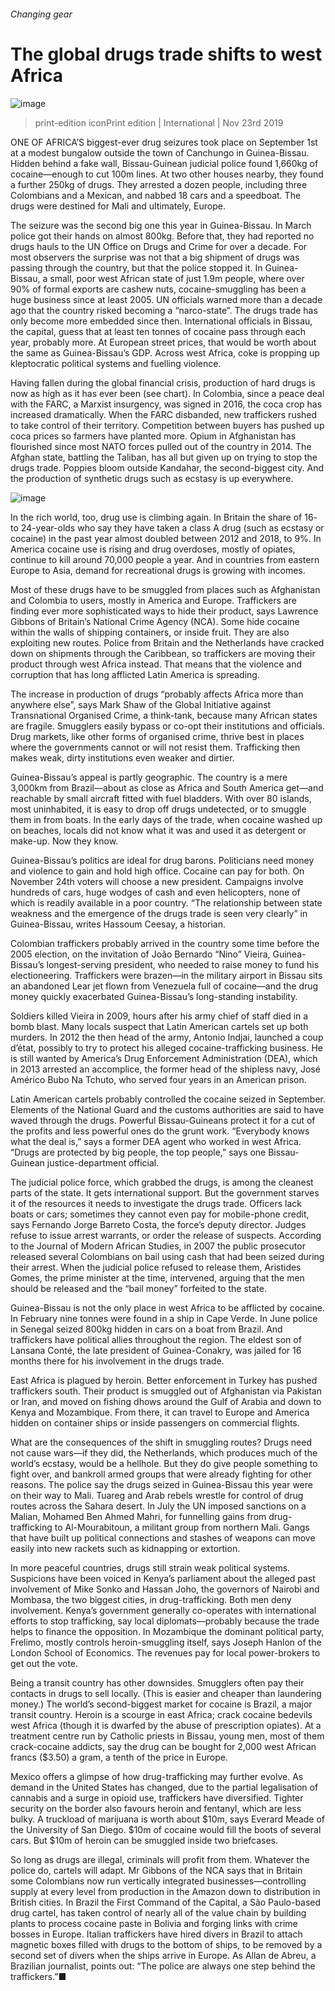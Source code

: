 ###### Changing gear
# The global drugs trade shifts to west Africa 
![image](images/20191123_IRD001_0.jpg) 
> print-edition iconPrint edition | International | Nov 23rd 2019 
ONE OF AFRICA’S biggest-ever drug seizures took place on September 1st at a modest bungalow outside the town of Canchungo in Guinea-Bissau. Hidden behind a fake wall, Bissau-Guinean judicial police found 1,660kg of cocaine—enough to cut 100m lines. At two other houses nearby, they found a further 250kg of drugs. They arrested a dozen people, including three Colombians and a Mexican, and nabbed 18 cars and a speedboat. The drugs were destined for Mali and ultimately, Europe. 
The seizure was the second big one this year in Guinea-Bissau. In March police got their hands on almost 800kg. Before that, they had reported no drugs hauls to the UN Office on Drugs and Crime for over a decade. For most observers the surprise was not that a big shipment of drugs was passing through the country, but that the police stopped it. In Guinea-Bissau, a small, poor west African state of just 1.9m people, where over 90% of formal exports are cashew nuts, cocaine-smuggling has been a huge business since at least 2005. UN officials warned more than a decade ago that the country risked becoming a “narco-state”. The drugs trade has only become more embedded since then. International officials in Bissau, the capital, guess that at least ten tonnes of cocaine pass through each year, probably more. At European street prices, that would be worth about the same as Guinea-Bissau’s GDP. Across west Africa, coke is propping up kleptocratic political systems and fuelling violence. 
Having fallen during the global financial crisis, production of hard drugs is now as high as it has ever been (see chart). In Colombia, since a peace deal with the FARC, a Marxist insurgency, was signed in 2016, the coca crop has increased dramatically. When the FARC disbanded, new traffickers rushed to take control of their territory. Competition between buyers has pushed up coca prices so farmers have planted more. Opium in Afghanistan has flourished since most NATO forces pulled out of the country in 2014. The Afghan state, battling the Taliban, has all but given up on trying to stop the drugs trade. Poppies bloom outside Kandahar, the second-biggest city. And the production of synthetic drugs such as ecstasy is up everywhere. 
![image](images/20191123_IRC534.png) 
In the rich world, too, drug use is climbing again. In Britain the share of 16- to 24-year-olds who say they have taken a class A drug (such as ecstasy or cocaine) in the past year almost doubled between 2012 and 2018, to 9%. In America cocaine use is rising and drug overdoses, mostly of opiates, continue to kill around 70,000 people a year. And in countries from eastern Europe to Asia, demand for recreational drugs is growing with incomes. 
Most of these drugs have to be smuggled from places such as Afghanistan and Colombia to users, mostly in America and Europe. Traffickers are finding ever more sophisticated ways to hide their product, says Lawrence Gibbons of Britain’s National Crime Agency (NCA). Some hide cocaine within the walls of shipping containers, or inside fruit. They are also exploiting new routes. Police from Britain and the Netherlands have cracked down on shipments through the Caribbean, so traffickers are moving their product through west Africa instead. That means that the violence and corruption that has long afflicted Latin America is spreading. 
The increase in production of drugs “probably affects Africa more than anywhere else”, says Mark Shaw of the Global Initiative against Transnational Organised Crime, a think-tank, because many African states are fragile. Smugglers easily bypass or co-opt their institutions and officials. Drug markets, like other forms of organised crime, thrive best in places where the governments cannot or will not resist them. Trafficking then makes weak, dirty institutions even weaker and dirtier. 
Guinea-Bissau’s appeal is partly geographic. The country is a mere 3,000km from Brazil—about as close as Africa and South America get—and reachable by small aircraft fitted with fuel bladders. With over 80 islands, most uninhabited, it is easy to drop off drugs undetected, or to smuggle them in from boats. In the early days of the trade, when cocaine washed up on beaches, locals did not know what it was and used it as detergent or make-up. Now they know. 
Guinea-Bissau’s politics are ideal for drug barons. Politicians need money and violence to gain and hold high office. Cocaine can pay for both. On November 24th voters will choose a new president. Campaigns involve hundreds of cars, huge wodges of cash and even helicopters, none of which is readily available in a poor country. “The relationship between state weakness and the emergence of the drugs trade is seen very clearly” in Guinea-Bissau, writes Hassoum Ceesay, a historian. 
Colombian traffickers probably arrived in the country some time before the 2005 election, on the invitation of João Bernardo “Nino” Vieira, Guinea-Bissau’s longest-serving president, who needed to raise money to fund his electioneering. Traffickers were brazen—in the military airport in Bissau sits an abandoned Lear jet flown from Venezuela full of cocaine—and the drug money quickly exacerbated Guinea-Bissau’s long-standing instability. 
Soldiers killed Vieira in 2009, hours after his army chief of staff died in a bomb blast. Many locals suspect that Latin American cartels set up both murders. In 2012 the then head of the army, Antonio Indjai, launched a coup d’état, possibly to try to protect his alleged cocaine-trafficking business. He is still wanted by America’s Drug Enforcement Administration (DEA), which in 2013 arrested an accomplice, the former head of the shipless navy, José Américo Bubo Na Tchuto, who served four years in an American prison. 
Latin American cartels probably controlled the cocaine seized in September. Elements of the National Guard and the customs authorities are said to have waved through the drugs. Powerful Bissau-Guineans protect it for a cut of the profits and less powerful ones do the grunt work. “Everybody knows what the deal is,” says a former DEA agent who worked in west Africa. “Drugs are protected by big people, the top people,” says one Bissau-Guinean justice-department official. 
The judicial police force, which grabbed the drugs, is among the cleanest parts of the state. It gets international support. But the government starves it of the resources it needs to investigate the drugs trade. Officers lack boats or cars; sometimes they cannot even pay for mobile-phone credit, says Fernando Jorge Barreto Costa, the force’s deputy director. Judges refuse to issue arrest warrants, or order the release of suspects. According to the Journal of Modern African Studies, in 2007 the public prosecutor released several Colombians on bail using cash that had been seized during their arrest. When the judicial police refused to release them, Aristides Gomes, the prime minister at the time, intervened, arguing that the men should be released and the “bail money” forfeited to the state. 
Guinea-Bissau is not the only place in west Africa to be afflicted by cocaine. In February nine tonnes were found in a ship in Cape Verde. In June police in Senegal seized 800kg hidden in cars on a boat from Brazil. And traffickers have political allies throughout the region. The eldest son of Lansana Conté, the late president of Guinea-Conakry, was jailed for 16 months there for his involvement in the drugs trade. 
East Africa is plagued by heroin. Better enforcement in Turkey has pushed traffickers south. Their product is smuggled out of Afghanistan via Pakistan or Iran, and moved on fishing dhows around the Gulf of Arabia and down to Kenya and Mozambique. From there, it can travel to Europe and America hidden on container ships or inside passengers on commercial flights. 
What are the consequences of the shift in smuggling routes? Drugs need not cause wars—if they did, the Netherlands, which produces much of the world’s ecstasy, would be a hellhole. But they do give people something to fight over, and bankroll armed groups that were already fighting for other reasons. The police say the drugs seized in Guinea-Bissau this year were on their way to Mali. Tuareg and Arab rebels wrestle for control of drug routes across the Sahara desert. In July the UN imposed sanctions on a Malian, Mohamed Ben Ahmed Mahri, for funnelling gains from drug-trafficking to Al-Mourabitoun, a militant group from northern Mali. Gangs that have built up political connections and stashes of weapons can move easily into new rackets such as kidnapping or extortion. 
In more peaceful countries, drugs still strain weak political systems. Suspicions have been voiced in Kenya’s parliament about the alleged past involvement of Mike Sonko and Hassan Joho, the governors of Nairobi and Mombasa, the two biggest cities, in drug-trafficking. Both men deny involvement. Kenya’s government generally co-operates with international efforts to stop trafficking, say local diplomats—probably because the trade helps to finance the opposition. In Mozambique the dominant political party, Frelimo, mostly controls heroin-smuggling itself, says Joseph Hanlon of the London School of Economics. The revenues pay for local power-brokers to get out the vote. 
Being a transit country has other downsides. Smugglers often pay their contacts in drugs to sell locally. (This is easier and cheaper than laundering money.) The world’s second-biggest market for cocaine is Brazil, a major transit country. Heroin is a scourge in east Africa; crack cocaine bedevils west Africa (though it is dwarfed by the abuse of prescription opiates). At a treatment centre run by Catholic priests in Bissau, young men, most of them crack-cocaine addicts, say the drug can be bought for 2,000 west African francs ($3.50) a gram, a tenth of the price in Europe. 
Mexico offers a glimpse of how drug-trafficking may further evolve. As demand in the United States has changed, due to the partial legalisation of cannabis and a surge in opioid use, traffickers have diversified. Tighter security on the border also favours heroin and fentanyl, which are less bulky. A truckload of marijuana is worth about $10m, says Everard Meade of the University of San Diego. $10m of cocaine would fill the boots of several cars. But $10m of heroin can be smuggled inside two briefcases. 
So long as drugs are illegal, criminals will profit from them. Whatever the police do, cartels will adapt. Mr Gibbons of the NCA says that in Britain some Colombians now run vertically integrated businesses—controlling supply at every level from production in the Amazon down to distribution in British cities. In Brazil the First Command of the Capital, a São Paulo-based drug cartel, has taken control of nearly all of the value chain by building plants to process cocaine paste in Bolivia and forging links with crime bosses in Europe. Italian traffickers have hired divers in Brazil to attach magnetic boxes filled with drugs to the bottom of ships, to be removed by a second set of divers when the ships arrive in Europe. As Allan de Abreu, a Brazilian journalist, points out: “The police are always one step behind the traffickers.”■ 
